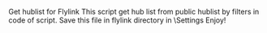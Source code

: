 Get hublist for Flylink
This script get hub list from public hublist by filters in code of script. Save this file in flylink directory in \Settings
Enjoy!
